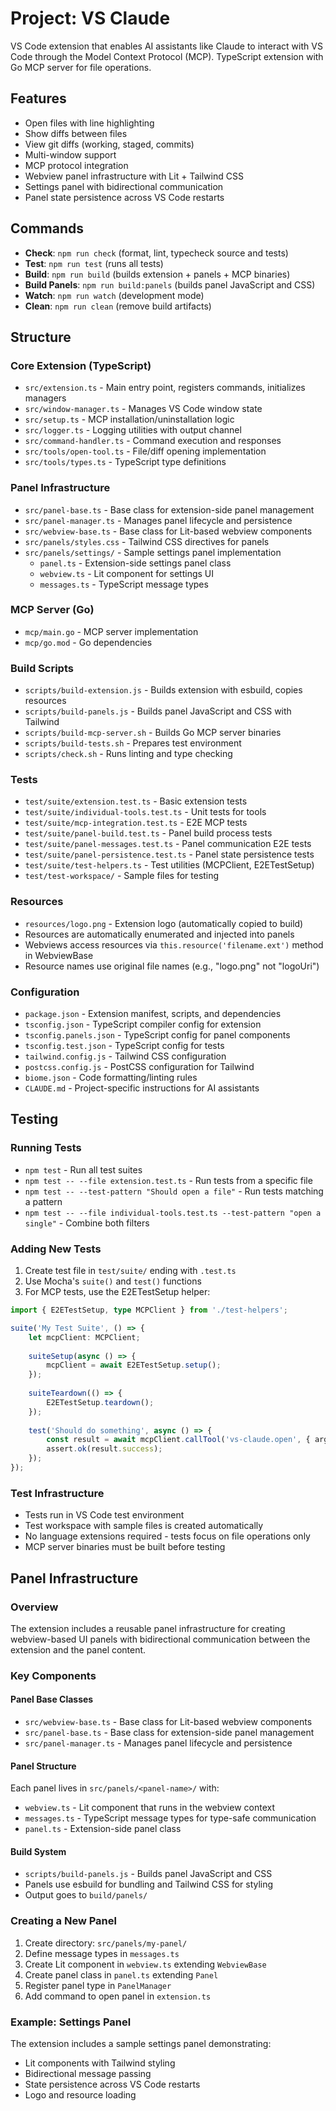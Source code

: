 # Project: VS Claude

VS Code extension that enables AI assistants like Claude to interact with VS Code through the Model Context Protocol (MCP).
TypeScript extension with Go MCP server for file operations.

## Features
- Open files with line highlighting
- Show diffs between files  
- View git diffs (working, staged, commits)
- Multi-window support
- MCP protocol integration
- Webview panel infrastructure with Lit + Tailwind CSS
- Settings panel with bidirectional communication
- Panel state persistence across VS Code restarts

## Commands
- **Check**: `npm run check` (format, lint, typecheck source and tests)
- **Test**: `npm run test` (runs all tests)
- **Build**: `npm run build` (builds extension + panels + MCP binaries)
- **Build Panels**: `npm run build:panels` (builds panel JavaScript and CSS)
- **Watch**: `npm run watch` (development mode)
- **Clean**: `npm run clean` (remove build artifacts)

## Structure

### Core Extension (TypeScript)
- `src/extension.ts` - Main entry point, registers commands, initializes managers
- `src/window-manager.ts` - Manages VS Code window state
- `src/setup.ts` - MCP installation/uninstallation logic
- `src/logger.ts` - Logging utilities with output channel
- `src/command-handler.ts` - Command execution and responses
- `src/tools/open-tool.ts` - File/diff opening implementation
- `src/tools/types.ts` - TypeScript type definitions

### Panel Infrastructure
- `src/panel-base.ts` - Base class for extension-side panel management
- `src/panel-manager.ts` - Manages panel lifecycle and persistence
- `src/webview-base.ts` - Base class for Lit-based webview components
- `src/panels/styles.css` - Tailwind CSS directives for panels
- `src/panels/settings/` - Sample settings panel implementation
  - `panel.ts` - Extension-side settings panel class
  - `webview.ts` - Lit component for settings UI
  - `messages.ts` - TypeScript message types

### MCP Server (Go)
- `mcp/main.go` - MCP server implementation
- `mcp/go.mod` - Go dependencies

### Build Scripts
- `scripts/build-extension.js` - Builds extension with esbuild, copies resources
- `scripts/build-panels.js` - Builds panel JavaScript and CSS with Tailwind
- `scripts/build-mcp-server.sh` - Builds Go MCP server binaries
- `scripts/build-tests.sh` - Prepares test environment
- `scripts/check.sh` - Runs linting and type checking

### Tests
- `test/suite/extension.test.ts` - Basic extension tests
- `test/suite/individual-tools.test.ts` - Unit tests for tools
- `test/suite/mcp-integration.test.ts` - E2E MCP tests
- `test/suite/panel-build.test.ts` - Panel build process tests
- `test/suite/panel-messages.test.ts` - Panel communication E2E tests
- `test/suite/panel-persistence.test.ts` - Panel state persistence tests
- `test/suite/test-helpers.ts` - Test utilities (MCPClient, E2ETestSetup)
- `test/test-workspace/` - Sample files for testing

### Resources
- `resources/logo.png` - Extension logo (automatically copied to build)
- Resources are automatically enumerated and injected into panels
- Webviews access resources via `this.resource('filename.ext')` method in WebviewBase
- Resource names use original file names (e.g., "logo.png" not "logoUri")

### Configuration
- `package.json` - Extension manifest, scripts, and dependencies
- `tsconfig.json` - TypeScript compiler config for extension
- `tsconfig.panels.json` - TypeScript config for panel components
- `tsconfig.test.json` - TypeScript config for tests
- `tailwind.config.js` - Tailwind CSS configuration
- `postcss.config.js` - PostCSS configuration for Tailwind
- `biome.json` - Code formatting/linting rules
- `CLAUDE.md` - Project-specific instructions for AI assistants

## Testing

### Running Tests
- `npm test` - Run all test suites
- `npm test -- --file extension.test.ts` - Run tests from a specific file  
- `npm test -- --test-pattern "Should open a file"` - Run tests matching a pattern
- `npm test -- --file individual-tools.test.ts --test-pattern "open a single"` - Combine both filters

### Adding New Tests
1. Create test file in `test/suite/` ending with `.test.ts`
2. Use Mocha's `suite()` and `test()` functions
3. For MCP tests, use the E2ETestSetup helper:

```typescript
import { E2ETestSetup, type MCPClient } from './test-helpers';

suite('My Test Suite', () => {
    let mcpClient: MCPClient;
    
    suiteSetup(async () => {
        mcpClient = await E2ETestSetup.setup();
    });
    
    suiteTeardown(() => {
        E2ETestSetup.teardown();
    });
    
    test('Should do something', async () => {
        const result = await mcpClient.callTool('vs-claude.open', { args });
        assert.ok(result.success);
    });
});
```

### Test Infrastructure
- Tests run in VS Code test environment
- Test workspace with sample files is created automatically
- No language extensions required - tests focus on file operations only
- MCP server binaries must be built before testing

## Panel Infrastructure

### Overview
The extension includes a reusable panel infrastructure for creating webview-based UI panels with bidirectional communication between the extension and the panel content.

### Key Components

#### Panel Base Classes
- `src/webview-base.ts` - Base class for Lit-based webview components
- `src/panel-base.ts` - Base class for extension-side panel management
- `src/panel-manager.ts` - Manages panel lifecycle and persistence

#### Panel Structure
Each panel lives in `src/panels/<panel-name>/` with:
- `webview.ts` - Lit component that runs in the webview context
- `messages.ts` - TypeScript message types for type-safe communication
- `panel.ts` - Extension-side panel class

#### Build System
- `scripts/build-panels.js` - Builds panel JavaScript and CSS
- Panels use esbuild for bundling and Tailwind CSS for styling
- Output goes to `build/panels/`

### Creating a New Panel

1. Create directory: `src/panels/my-panel/`
2. Define message types in `messages.ts`
3. Create Lit component in `webview.ts` extending `WebviewBase`
4. Create panel class in `panel.ts` extending `Panel`
5. Register panel type in `PanelManager`
6. Add command to open panel in `extension.ts`

### Example: Settings Panel
The extension includes a sample settings panel demonstrating:
- Lit components with Tailwind styling
- Bidirectional message passing
- State persistence across VS Code restarts
- Logo and resource loading